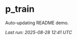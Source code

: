 # p_train

Auto-updating README demo.

<!--START_SECTION:status-->
_Last run: 2025-08-28 12:41 UTC_
<!--END_SECTION:status-->


































































































































































































